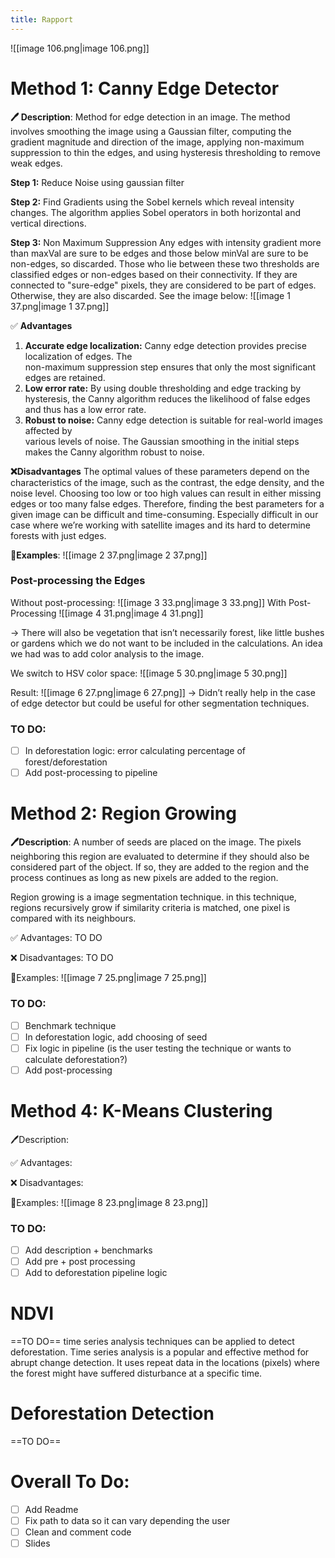 ```yaml
---
title: Rapport
---
```


![[image 106.png|image 106.png]]
# Method 1: Canny Edge Detector
  
**🖊️ Description**:
Method for edge detection in an image.
The method involves smoothing the image using a Gaussian filter, computing the gradient magnitude and direction of the image, applying non-maximum suppression to thin the edges, and using hysteresis thresholding to remove weak edges. 
  
**Step 1:** Reduce Noise using gaussian filter
  
**Step 2:** Find Gradients using the Sobel kernels which reveal intensity changes.
The algorithm applies Sobel operators in both horizontal and vertical directions.
  
**Step 3:** Non Maximum Suppression
Any edges with intensity gradient more than maxVal are sure to be edges and those below minVal are sure to be non-edges, so discarded. Those who lie between these two thresholds are classified edges or non-edges based on their connectivity. If they are connected to "sure-edge" pixels, they are considered to be part of edges. Otherwise, they are also discarded. See the image below:
![[image 1 37.png|image 1 37.png]]
  
✅ **Advantages**
1. **Accurate edge localization:** Canny edge detection provides precise localization of edges. The  
    non-maximum suppression step ensures that only the most significant edges are retained.
2. **Low error rate:** By using double thresholding and edge tracking by hysteresis, the Canny algorithm reduces the likelihood of false edges and thus has a low error rate.
3. **Robust to noise:** Canny edge detection is suitable for real-world images affected by  
    various levels of noise. The Gaussian smoothing in the initial steps makes the Canny algorithm robust to noise.
  
**❌Disadvantages**
The optimal values of these parameters depend on the characteristics of the image, such as the contrast, the edge density, and the noise level. Choosing too low or too high values can result in either missing edges or too many false edges. Therefore, finding the best parameters for a given image can be difficult and time-consuming. Especially difficult in our case where we’re working with satellite images and its hard to determine forests with just edges.
  
**🌳Examples**:
![[image 2 37.png|image 2 37.png]]
### **Post-processing the Edges**
Without post-processing:
![[image 3 33.png|image 3 33.png]]
With Post-Processing
![[image 4 31.png|image 4 31.png]]
  
  
→ There will also be vegetation that isn’t necessarily forest, like little bushes or gardens which we do not want to be included in the calculations. An idea we had was to add color analysis to the image.
  
We switch to HSV color space:
![[image 5 30.png|image 5 30.png]]
  
Result:
![[image 6 27.png|image 6 27.png]]
→ Didn’t really help in the case of edge detector but could be useful for other segmentation techniques.
  
### TO DO:
- [ ] In deforestation logic: error calculating percentage of forest/deforestation
- [ ] Add post-processing to pipeline
# Method 2: Region Growing
**🖊️Description**:
A number of seeds are placed on the image. The pixels neighboring this region are evaluated to determine if they should also be considered part of the object. If so, they are added to the region and the process continues as long as new pixels are added to the region.
  
Region growing is a image segmentation technique. in this technique, regions recursively grow if similarity criteria is matched, one pixel is compared with its neighbours.
  
✅ Advantages:
TO DO
  
❌ Disadvantages:
TO DO
  
🌳Examples:
![[image 7 25.png|image 7 25.png]]
  
### TO DO:
- [ ] Benchmark technique
- [ ] In deforestation logic, add choosing of seed
- [ ] Fix logic in pipeline (is the user testing the technique or wants to calculate deforestation?)
- [ ] Add post-processing
# Method 4: K-Means Clustering
🖊️Description:
  
✅ Advantages:
  
❌ Disadvantages:
  
🌳Examples:
![[image 8 23.png|image 8 23.png]]
  
### TO DO:
- [ ] Add description + benchmarks
- [ ] Add pre + post processing
- [ ] Add to deforestation pipeline logic
  
# NDVI
==TO DO==
time series analysis techniques can be applied to detect deforestation. Time series analysis is a popular and effective method for abrupt change detection. It uses repeat data in the locations (pixels) where the forest might have suffered disturbance at a specific time.
  
# Deforestation Detection
==TO DO==
  
# Overall To Do:
- [ ] Add Readme
- [ ] Fix path to data so it can vary depending the user
- [ ] Clean and comment code
- [ ] Slides